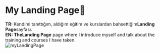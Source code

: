 # My Landing Page🙌
<b>TR: </b>Kendimi tanıttığım, aldığım eğitim ve kurslardan bahsettiğim<b>Landing Page</b>sayfası.<br>
<b>EN: </b><b>TheLanding Page</b> page where I introduce myself and talk about the training and courses I have taken.<br>![myLandingPage](https://user-images.githubusercontent.com/109991448/231143986-7a62a9e8-af45-4f0a-bd1c-c9d8b9e1266a.jpg)

 
